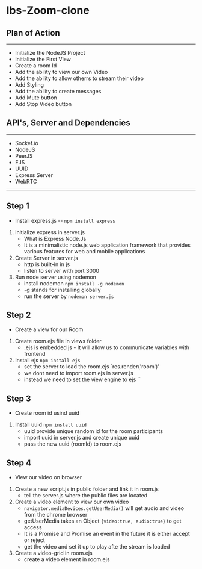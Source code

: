 # Ibs-Zoom-clone
## Plan of Action
---
- Initialize the NodeJS Project
- Initialize the First View
- Create a room Id
- Add the ability to view our own Video
- Add the ability to allow otherrs to stream their video 
- Add Styling
- Add the ability to create messages
- Add Mute button
- Add Stop Video button

## API's, Server and Dependencies
---
- Socket.io
- NodeJS
- PeerJS
- EJS
- UUID
- Express Server
- WebRTC

---
## Step 1
- Install express.js -- `npm install express`
1. initialize express in server.js
      - What is Express Node.Js
      - It is a minimalistic node.js web application framework that provides various features for web and mobile applications
2. Create Server in server.js
      - http is built-in in js
      - listen to server with port 3000
3. Run node server using nodemon
      - install nodemon `npm install -g nodemon`
      - -g stands for installing globally
      - run the server by `nodemon server.js`
## Step 2
- Create a view for our Room
1. Create room.ejs file in views folder
      - .ejs is embedded js - It will allow us to communicate variables with frontend
2. Install ejs  `npm install ejs`
      - set the server to load the room.ejs `res.render('room')'
      - we dont need to import room.ejs in server.js 
      - instead we need to set the view engine to ejs ``
## Step 3
- Create room id usind uuid
1. Install uuid `npm install uuid`
      - uuid provide unique random id for the room participants
      - import uuid in server.js and create unique uuid
      - pass the new uuid (roomId) to room.ejs
## Step 4
- View our video on browser
1. Create a new script.js in public folder and link it in room.js
      - tell the server.js where the public files are located
2. Create a video element to view our own video
      - `navigator.mediaDevices.getUserMedia()` will get audio and video from the chrome browser
      - getUserMedia takes an Object `{video:true, audio:true}` to get access
      - It is a Promise and Promise an event in the future it is either accept or reject
      - get the video and set it up to play afte the stream is loaded
3. Create a video-grid in room.ejs
      - create a video element in room.ejs
